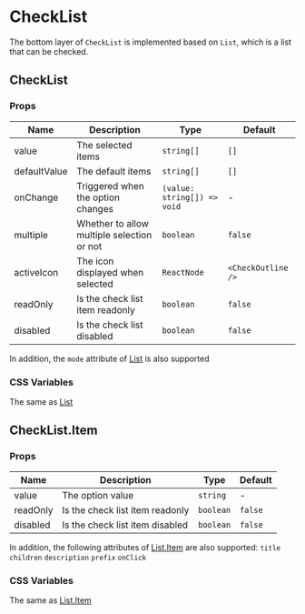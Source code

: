 # CheckList

The bottom layer of `CheckList` is implemented based on `List`, which is a list that can be checked.

<code src="./demos/demo1.tsx"></code>

<code src="./demos/demo2.tsx"></code>

## CheckList

### Props

| Name         | Description                                | Type                        | Default            |
| ------------ | ------------------------------------------ | --------------------------- | ------------------ |
| value        | The selected items                         | `string[]`                  | `[]`               |
| defaultValue | The default items                          | `string[]`                  | `[]`               |
| onChange     | Triggered when the option changes          | `(value: string[]) => void` | -                  |
| multiple     | Whether to allow multiple selection or not | `boolean`                   | `false`            |
| activeIcon   | The icon displayed when selected           | `ReactNode`                 | `<CheckOutline />` |
| readOnly     | Is the check list item readonly            | `boolean`                   | `false`            |
| disabled     | Is the check list disabled                 | `boolean`                   | `false`            |

In addition, the `mode` attribute of [List](./list) is also supported

### CSS Variables

The same as [List](./list/#list-2)

## CheckList.Item

### Props

| Name     | Description                     | Type      | Default |
| -------- | ------------------------------- | --------- | ------- |
| value    | The option value                | `string`  | -       |
| readOnly | Is the check list item readonly | `boolean` | `false` |
| disabled | Is the check list item disabled | `boolean` | `false` |

In addition, the following attributes of [List.Item](./list) are also supported: `title` `children` `description` `prefix` `onClick`

### CSS Variables

The same as [List.Item](./list/#listitem-1)
